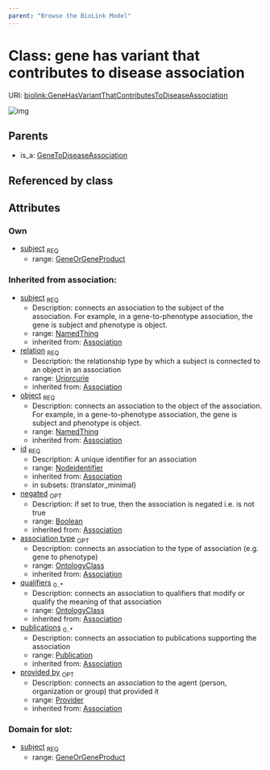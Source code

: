 ```yaml
---
parent: "Browse the BioLink Model"
---
```



# Class: gene has variant that contributes to disease association




URI: [biolink:GeneHasVariantThatContributesToDiseaseAssociation](https://w3id.org/biolink/vocab/GeneHasVariantThatContributesToDiseaseAssociation)

![img](images/GeneHasVariantThatContributesToDiseaseAssociation.png)

## Parents

 *  is_a: [GeneToDiseaseAssociation](GeneToDiseaseAssociation.md)

## Referenced by class


## Attributes


### Own

 * [subject](gene_has_variant_that_contributes_to_disease_association_subject.md)  <sub>REQ</sub>
    * range: [GeneOrGeneProduct](GeneOrGeneProduct.md)

### Inherited from association:

 * [subject](subject.md)  <sub>REQ</sub>
    * Description: connects an association to the subject of the association. For example, in a gene-to-phenotype association, the gene is subject and phenotype is object.
    * range: [NamedThing](NamedThing.md)
    * inherited from: [Association](Association.md)
 * [relation](relation.md)  <sub>REQ</sub>
    * Description: the relationship type by which a subject is connected to an object in an association
    * range: [Uriorcurie](Uriorcurie.md)
    * inherited from: [Association](Association.md)
 * [object](object.md)  <sub>REQ</sub>
    * Description: connects an association to the object of the association. For example, in a gene-to-phenotype association, the gene is subject and phenotype is object.
    * range: [NamedThing](NamedThing.md)
    * inherited from: [Association](Association.md)
 * [id](association_id.md)  <sub>REQ</sub>
    * Description: A unique identifier for an association
    * range: [Nodeidentifier](Nodeidentifier.md)
    * inherited from: [Association](Association.md)
    * in subsets: (translator_minimal)
 * [negated](negated.md)  <sub>OPT</sub>
    * Description: if set to true, then the association is negated i.e. is not true
    * range: [Boolean](Boolean.md)
    * inherited from: [Association](Association.md)
 * [association type](association_type.md)  <sub>OPT</sub>
    * Description: connects an association to the type of association (e.g. gene to phenotype)
    * range: [OntologyClass](OntologyClass.md)
    * inherited from: [Association](Association.md)
 * [qualifiers](qualifiers.md)  <sub>0..*</sub>
    * Description: connects an association to qualifiers that modify or qualify the meaning of that association
    * range: [OntologyClass](OntologyClass.md)
    * inherited from: [Association](Association.md)
 * [publications](publications.md)  <sub>0..*</sub>
    * Description: connects an association to publications supporting the association
    * range: [Publication](Publication.md)
    * inherited from: [Association](Association.md)
 * [provided by](provided_by.md)  <sub>OPT</sub>
    * Description: connects an association to the agent (person, organization or group) that provided it
    * range: [Provider](Provider.md)
    * inherited from: [Association](Association.md)

### Domain for slot:

 * [subject](gene_has_variant_that_contributes_to_disease_association_subject.md)  <sub>REQ</sub>
    * range: [GeneOrGeneProduct](GeneOrGeneProduct.md)
